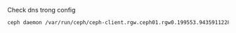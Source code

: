 
Check dns trong config
```sh 
ceph daemon /var/run/ceph/ceph-client.rgw.ceph01.rgw0.199553.94359112286872.asok config show | grep  dns
```